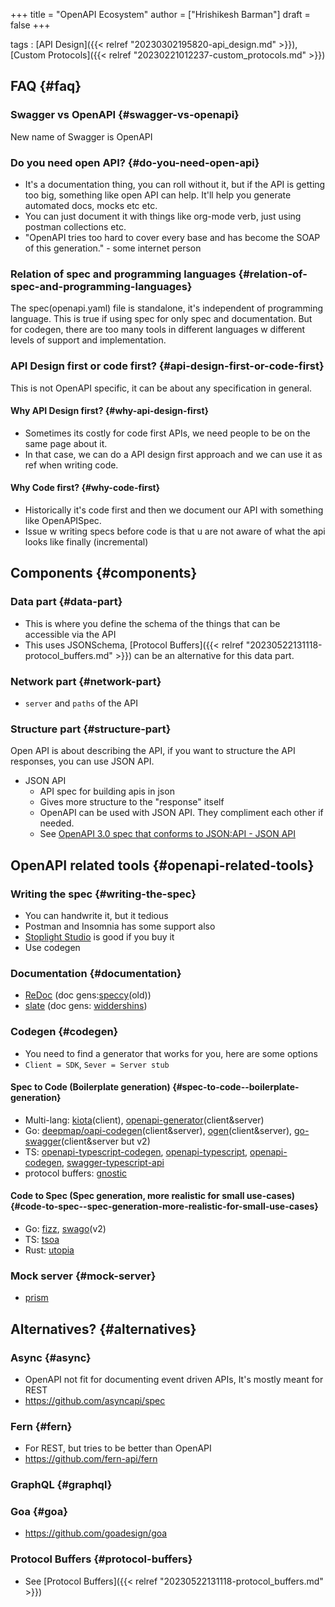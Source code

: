+++
title = "OpenAPI Ecosystem"
author = ["Hrishikesh Barman"]
draft = false
+++

tags
: [API Design]({{< relref "20230302195820-api_design.md" >}}), [Custom Protocols]({{< relref "20230221012237-custom_protocols.md" >}})


## FAQ {#faq}


### Swagger vs OpenAPI {#swagger-vs-openapi}

New name of Swagger is OpenAPI


### Do you need open API? {#do-you-need-open-api}

-   It's a documentation thing, you can roll without it, but if the API is getting too big, something like open API can help. It'll help you generate automated docs, mocks etc etc.
-   You can just document it with things like org-mode verb, just using postman collections etc.
-   "OpenAPI tries too hard to cover every base and has become the SOAP of this generation." - some internet person


### Relation of spec and programming languages {#relation-of-spec-and-programming-languages}

The spec(openapi.yaml) file is standalone, it's independent of programming language. This is true if using spec for only spec and documentation. But for codegen, there are too many tools in different languages w different levels of support and implementation.


### API Design first or code first? {#api-design-first-or-code-first}

This is not OpenAPI specific, it can be about any specification in general.


#### Why API Design first? {#why-api-design-first}

-   Sometimes its costly for code first APIs, we need people to be on the same page about it.
-   In that case, we can do a API design first approach and we can use it as ref when writing code.


#### Why Code first? {#why-code-first}

-   Historically it's code first and then we document our API with something like OpenAPISpec.
-   Issue w writing specs before code is that u are not aware of what the api looks like finally (incremental)


## Components {#components}


### Data part {#data-part}

-   This is where you define the schema of the things that can be accessible via the API
-   This uses JSONSchema, [Protocol Buffers]({{< relref "20230522131118-protocol_buffers.md" >}}) can be an alternative for this data part.


### Network part {#network-part}

-   `server` and `paths` of the API


### Structure part {#structure-part}

Open API is about describing the API, if you want to structure the API responses, you can use JSON API.

-   JSON API
    -   API spec for building apis in json
    -   Gives more structure to the "response" itself
    -   OpenAPI can be used with JSON API. They compliment each other if needed.
    -   See [OpenAPI 3.0 spec that conforms to JSON:API - JSON API](https://discuss.jsonapi.org/t/openapi-3-0-spec-that-conforms-to-json-api/1803)


## OpenAPI related tools {#openapi-related-tools}


### Writing the spec {#writing-the-spec}

-   You can handwrite it, but it tedious
-   Postman and Insomnia has some support also
-   [Stoplight Studio](https://stoplight.io/studio) is good if you buy it
-   Use codegen


### Documentation {#documentation}

-   [ReDoc](https://redocly.github.io/redoc/) (doc gens:[speccy](https://github.com/wework/speccy)(old))
-   [slate](https://github.com/slatedocs/slate) (doc gens: [widdershins](https://github.com/mermade/widdershins))


### Codegen {#codegen}

-   You need to find a generator that works for you, here are some options
-   `Client = SDK`, `Sever = Server stub`


#### Spec to Code (Boilerplate generation) {#spec-to-code--boilerplate-generation}

-   Multi-lang: [kiota](https://github.com/microsoft/kiota)(client), [openapi-generator](https://github.com/OpenAPITools/openapi-generator)(client&amp;server)
-   Go: [deepmap/oapi-codegen](https://github.com/deepmap/oapi-codegen)(client&amp;server), [ogen](https://github.com/ogen-go/ogen/discussions/783#discussioncomment-4919088)(client&amp;server), [go-swagger](https://github.com/go-swagger/go-swagger)(client&amp;server but v2)
-   TS: [openapi-typescript-codegen](https://github.com/ferdikoomen/openapi-typescript-codegen), [openapi-typescript](https://github.com/drwpow/openapi-typescript), [openapi-codegen](https://github.com/fabien0102/openapi-codegen), [swagger-typescript-api](https://github.com/acacode/swagger-typescript-api)
-   protocol buffers: [gnostic](https://github.com/google/gnostic)


#### Code to Spec (Spec generation, more realistic for small use-cases) {#code-to-spec--spec-generation-more-realistic-for-small-use-cases}

-   Go: [fizz](https://github.com/wI2L/fizz), [swago](https://github.com/swaggo/swag)(v2)
-   TS: [tsoa](https://tsoa-community.github.io/docs/)
-   Rust: [utopia](https://github.com/juhaku/utoipa)


### Mock server {#mock-server}

-   [prism](https://github.com/stoplightio/prism)


## Alternatives? {#alternatives}


### Async {#async}

-   OpenAPI not fit for documenting event driven APIs, It's mostly meant for REST
-   <https://github.com/asyncapi/spec>


### Fern {#fern}

-   For REST, but tries to be better than OpenAPI
-   <https://github.com/fern-api/fern>


### GraphQL {#graphql}


### Goa {#goa}

-   <https://github.com/goadesign/goa>


### Protocol Buffers {#protocol-buffers}

-   See [Protocol Buffers]({{< relref "20230522131118-protocol_buffers.md" >}})
